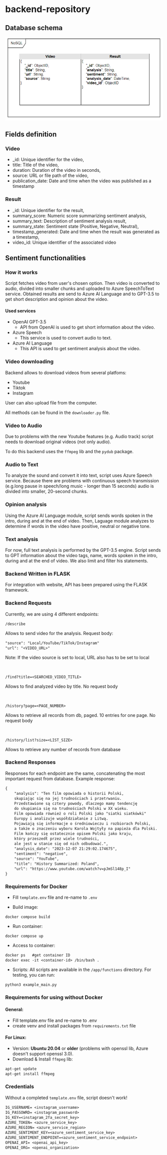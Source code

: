 # backend-repository

## Database schema
<p align="center">
    <img src="assets/db_schema.png"/>
</p>

## Fields definition

### Video 
- _id: Unique identifier for the video,
- title: Title of the video,   
- duration: Duration of the video in seconds,
- source: URL or file path of the video,
- publication_date: Date and time when the video was published as a timestamp

### Result
- _id: Unique identifier for the result,
- summary_score: Numeric score summarizing sentiment analysis,
- summary_text: Description of sentiment analysis result,
- summary_state: Sentiment state (Positive, Negative, Neutral),
- timestamp_generated: Date and time when the result was generated as a timestamp,
- video_id: Unique identifier of the associated video

## Sentiment functionalities

### How it works

Script fetches video from user's chosen option. Then video is converted to audio, divided into smaller chunks and uploaded to Azure SpeechToText service. Obtained results are send to Azure AI Language and to GPT-3.5 to get short description and opinion about the video.


#### Used services
- OpenAI GPT-3.5
    - API from OpenAI is used to get short information about the video.
- Azure Speech
    - This service is used to convert audio to text.
- Azure AI Language
    - This API is used to get sentiment analysis about the video.

### Video downloading

Backend allows to download videos from several platfoms:
- Youtube
- Tiktok
- Instagram

User can also upload file from the computer.

All methods can be found in the `downloader.py` file.


### Video to Audio
Due to problems with the new Youtube features (e.g. Audio track) script needs to download original videos (not only audio). 

To do this backend uses the `ffmpeg` lib and the `pydub` package.

### Audio to Text
To analyze the sound and convert it into text, script uses Azure Speech service. Because there are problems with continuous speech transmission (e.g.long pause in speech/long music - longer than 15 seconds) audio is divided into smaller, 20-second chunks.

### Opinion analysis
Using the Azure AI Language module, script sends words spoken in the intro, during and at the end of video. Then, Laguage module analyzes to determine if words in the video have positive, neutral or negative tone.

### Text analysis
For now, full text analysis is performed by the GPT-3.5 engine. Script sends to GPT information about the video tags, name, words spoken in the intro, during and at the end of video. We also limit and filter his statements.

### Backend Written in FLASK
For integration with website, API has been prepared using the FLASK framework.

### Backend Requests
Currently, we are using 4 different endpoints:

```
/describe
```
Allows to send video for the analysis. Request body:
```
"source": "Local/YouTube/TikTok/Instagram"
"url": "<VIDEO_URL>"
```
Note: If the video source is set to local, URL also has to be set to local

<br>

```
/find?title=<SEARCHED_VIDEO_TITLE>
```
Allows to find analyzed video by title. No request body

<br>

```
/history?page=<PAGE_NUMBER>
```
Allows to retrieve all records from db, paged. 10 entries for one page. No request body

<br>

```
/history/list?size=<LIST_SIZE>
```
Allows to retrieve any number of records from database
<br>

### Backend Responses
Responses for each endpoint are the same, concatenating the most important request from database.
Example response:
```
{
    "analysis": "Ten film opowiada o historii Polski, 
    skupiając się na jej trudnościach i przetrwaniu. 
    Przedstawione są cztery powody, dlaczego mamy tendencję 
    do skupiania się na trudnościach Polski w XX wieku.
    Film opowiada również o roli Polski jako "siatki siatkówki"
    Europy i analizuje współdziałanie z Litwą. 
    Pojawiają się informacje o średniowieczu i rozbiorach Polski,
    a także o znaczeniu wyboru Karola Wojtyły na papieża dla Polski.
    Film kończy się ostatecznie opisem Polski jako kraju,
    który przeszedł przez wiele trudności, 
    ale jest w stanie się od nich odbudować.",
    "analysis_date": "2023-12-07 21:29:02.174675",
    "sentiment": "negative",
    "source": "YouTube",
    "title": "History Summarized: Poland",
    "url": "https://www.youtube.com/watch?v=pJmSl148p_I"
}
```

### Requirements for Docker

- Fill `template.env` file and re-name to `.env`

- Build image:
```
docker compose build
```

- Run container:
```
docker compose up
```

- Access to container:
```
docker ps   #get container ID
docker exec -it <container-id> /bin/bash .
```

- Scripts:
All scripts are available in the `/app/functions` directory. For testing, you can run:
```
python3 example_main.py
```



### Requirements for using without Docker 

#### General:
- Fill template.env file and re-name to .env
- create venv and install packages from `requirements.txt` file

#### For Linux:
- Version: **Ubuntu 20.04** or **older** (problems with openssl lib, Azure doesn't support openssl 3.0).
- Download & Install `ffmpeg` lib:
``` 
apt-get update
apt-get install ffmpeg
```

### Credentials
Without a completed `template.env` file, script doesn't work!
```
IG_USERNAME= <instagram_username>
IG_PASSOWRD= <instagram_password>
IG_KEY=<instagram_2fa_secret_key>
AZURE_TOKEN= <azure_service_key>
AZURE_REGION= <azure_service_region>
AZURE_SENTIMENT_KEY=<azure_sentiment_service_key>
AZURE_SENTIMENT_ENDPOINT=<azure_sentiment_service_endpoint>
OPENAI_API= <openai_api_key>
OPENAI_ORG= <openai_organization>

```



